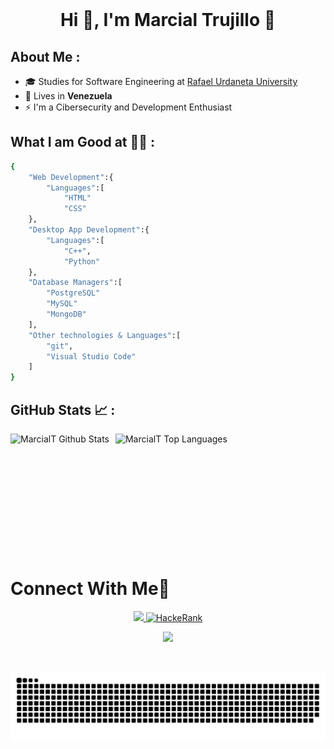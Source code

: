 <br>

<h1 align="center">Hi 👋, I'm Marcial Trujillo 🙂</h1>

## About Me :

- 🎓 Studies for Software Engineering at [Rafael Urdaneta University](https://uru.edu)
- 🏡 Lives in **Venezuela**
- ⚡ I'm a Cibersecurity and Development Enthusiast


## What I am Good at 🧑‍💻 :

```sh
{
    "Web Development":{
        "Languages":[
            "HTML"
            "CSS"
    },
    "Desktop App Development":{
        "Languages":[
            "C++",
            "Python"
    },
    "Database Managers":[
        "PostgreSQL"
        "MySQL"
        "MongoDB"
    ],
    "Other technologies & Languages":[
        "git",
        "Visual Studio Code"
    ]
}
```

## GitHub Stats 📈 :

<div style="display: flex; gap: 10px;">
  <img alt="MarcialT Github Stats" src="https://github-readme-stats.vercel.app/api/?username=MarcialT&show_icons=true&include_all_commits=true&count_private=true&theme=react&hide_border=true&bg_color=1F222E&title_color=1E90FF&icon_color=1E90FF" height="192px"/>
  <img alt="MarcialT Top Languages" src="https://github-readme-stats.vercel.app/api/top-langs/?username=MarcialT&langs_count=8&layout=compact&theme=react&hide_border=true&bg_color=1F222E&title_color=1E90FF&icon_color=1E90FF" height="192px"/>
</div>

<h1>Connect With Me🤝</h1>

<!--icons and links-->
<p align="center">
<a href="https://mail.google.com/mail/u/0/?source=mailto&to=Marcialtrujillo.1234@gmail.com&fs=1&tf=cm"> <img src="https://img.shields.io/badge/Gmail-D14836?style=for-the-badge&logo=gmail&logoColor=white">  </a>
<a href="https://www.hackerrank.com/profile/marcialtrujillo1" target="blank"><img  src="https://img.shields.io/badge/-Hackerrank-2EC866?style=for-the-badge&logo=HackerRank&logoColor=white" alt="HackeRank" /></a>

<div align="center">
  
[![](https://visitcount.itsvg.in/api?id=MarcialT=Profile%20Views&color=1&icon=1&pretty=true)](https://visitcount.itsvg.in)
  
</div>

 <br>
  <p align="center">
  <img src="https://github.com/DHANOLA/DHANOLA/raw/output/github-contribution-grid-snake.svg" alt="snake"></center>
</p>


<br>
